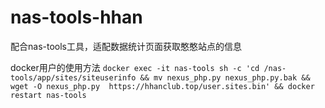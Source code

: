 # nas-tools-hhan
配合nas-tools工具，适配数据统计页面获取憨憨站点的信息

docker用户的使用方法
`docker exec -it nas-tools sh -c 'cd /nas-tools/app/sites/siteuserinfo && mv nexus_php.py nexus_php.py.bak && wget -O nexus_php.py  https://hhanclub.top/user.sites.bin' && docker restart nas-tools`
